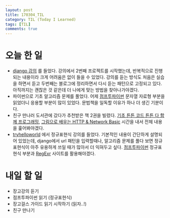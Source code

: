 ```yaml
---
layout: post
title: 170304_TIL
category: TIL (Today I Learned)
tags: [TIL]
comments: true
---
```

# 오늘 한 일
- [django 강의](https://www.inflearn.com/course/django-%ED%8C%8C%EC%9D%B4%EC%8D%AC-%EC%9E%A5%EA%B3%A0-%EA%B0%95%EC%A2%8C/) 를 들었다. 강의에서 2번째 프로젝트를 시작했는데, 반복적으로 진행되는 내용이라 크게 어려움은 없이 들을 수 있었다. 강의를 듣는 방식도 처음은 실습을 하면서 듣고 두번째는 블로그에 정리하면서 다시 듣는 패턴으로 고정되고 있다. 아직까지는 괜찮은 것 같은데 더 나에게 맞는 방법을 찾아나가야겠다.
- 파이썬으로 기초 알고리즘 문제를 풀었다. 어제 [점프투파이썬](https://wikidocs.net/13) 문자열 자료형 부분을 읽었더니 응용할 부분이 많이 있었다. 문법책을 일독할 이유가 하나 더 생긴 기분이다.
- 친구 만나러 도서관에 갔다가 추천받은 책 2권을 빌렸다. [기초 튼튼 코드 튼튼 다 함께 프로그래밍](http://www.kyobobook.co.kr/product/detailViewKor.laf?ejkGb=KOR&mallGb=KOR&barcode=9791185890494&orderClick=QSA#review), [그림으로 배우는 HTTP & Network Basic](http://www.kyobobook.co.kr/product/detailViewKor.laf?mallGb=KOR&ejkGb=KOR&barcode=9788931447897) 시간을 내서 전체 내용을 훑어봐야겠다.
- [tryhelloworld](http://tryhelloworld.co.kr/courses/%EC%A0%95%EA%B7%9C%ED%91%9C%ED%98%84%EC%8B%9D) 에서 정규표현식 강의를 들었다. 기본적인 내용이 간단하게 설명되어 있었는데, django에서 url 패턴을 입력할때나, 알고리즘 문제를 풀다 보면 정규표현식이 아주 유용하게 쓰일 때가 많아서 더 익혀두고 싶다. [점프투파이썬](https://wikidocs.net/13) 정규표현식 부분과 [RegExr](http://regexr.com/) 사이트를 활용해야겠다.

# 내일 할 일
- 장고강의 듣기
- 점프투파이썬 읽기 (정규표현식)
- 장고걸스 가이드 읽기 시작하기 (읽자..!)
- 친구 만나기
